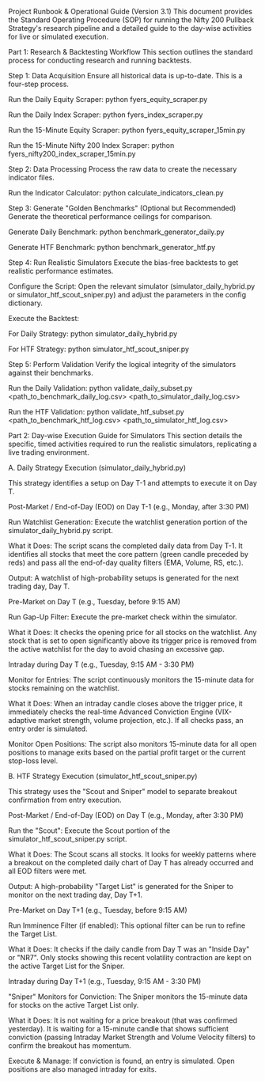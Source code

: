 Project Runbook & Operational Guide (Version 3.1)
This document provides the Standard Operating Procedure (SOP) for running the Nifty 200 Pullback Strategy's research pipeline and a detailed guide to the day-wise activities for live or simulated execution.

Part 1: Research & Backtesting Workflow
This section outlines the standard process for conducting research and running backtests.

Step 1: Data Acquisition
Ensure all historical data is up-to-date. This is a four-step process.

Run the Daily Equity Scraper: python fyers_equity_scraper.py

Run the Daily Index Scraper: python fyers_index_scraper.py

Run the 15-Minute Equity Scraper: python fyers_equity_scraper_15min.py

Run the 15-Minute Nifty 200 Index Scraper: python fyers_nifty200_index_scraper_15min.py

Step 2: Data Processing
Process the raw data to create the necessary indicator files.

Run the Indicator Calculator: python calculate_indicators_clean.py

Step 3: Generate "Golden Benchmarks" (Optional but Recommended)
Generate the theoretical performance ceilings for comparison.

Generate Daily Benchmark: python benchmark_generator_daily.py

Generate HTF Benchmark: python benchmark_generator_htf.py

Step 4: Run Realistic Simulators
Execute the bias-free backtests to get realistic performance estimates.

Configure the Script: Open the relevant simulator (simulator_daily_hybrid.py or simulator_htf_scout_sniper.py) and adjust the parameters in the config dictionary.

Execute the Backtest:

For Daily Strategy: python simulator_daily_hybrid.py

For HTF Strategy: python simulator_htf_scout_sniper.py

Step 5: Perform Validation
Verify the logical integrity of the simulators against their benchmarks.

Run the Daily Validation:
python validate_daily_subset.py <path_to_benchmark_daily_log.csv> <path_to_simulator_daily_log.csv>

Run the HTF Validation:
python validate_htf_subset.py <path_to_benchmark_htf_log.csv> <path_to_simulator_htf_log.csv>

Part 2: Day-wise Execution Guide for Simulators
This section details the specific, timed activities required to run the realistic simulators, replicating a live trading environment.

A. Daily Strategy Execution (simulator_daily_hybrid.py)

This strategy identifies a setup on Day T-1 and attempts to execute it on Day T.

Post-Market / End-of-Day (EOD) on Day T-1 (e.g., Monday, after 3:30 PM)

Run Watchlist Generation: Execute the watchlist generation portion of the simulator_daily_hybrid.py script.

What it Does: The script scans the completed daily data from Day T-1. It identifies all stocks that meet the core pattern (green candle preceded by reds) and pass all the end-of-day quality filters (EMA, Volume, RS, etc.).

Output: A watchlist of high-probability setups is generated for the next trading day, Day T.

Pre-Market on Day T (e.g., Tuesday, before 9:15 AM)

Run Gap-Up Filter: Execute the pre-market check within the simulator.

What it Does: It checks the opening price for all stocks on the watchlist. Any stock that is set to open significantly above its trigger price is removed from the active watchlist for the day to avoid chasing an excessive gap.

Intraday during Day T (e.g., Tuesday, 9:15 AM - 3:30 PM)

Monitor for Entries: The script continuously monitors the 15-minute data for stocks remaining on the watchlist.

What it Does: When an intraday candle closes above the trigger price, it immediately checks the real-time Advanced Conviction Engine (VIX-adaptive market strength, volume projection, etc.). If all checks pass, an entry order is simulated.

Monitor Open Positions: The script also monitors 15-minute data for all open positions to manage exits based on the partial profit target or the current stop-loss level.

B. HTF Strategy Execution (simulator_htf_scout_sniper.py)

This strategy uses the "Scout and Sniper" model to separate breakout confirmation from entry execution.

Post-Market / End-of-Day (EOD) on Day T (e.g., Monday, after 3:30 PM)

Run the "Scout": Execute the Scout portion of the simulator_htf_scout_sniper.py script.

What it Does: The Scout scans all stocks. It looks for weekly patterns where a breakout on the completed daily chart of Day T has already occurred and all EOD filters were met.

Output: A high-probability "Target List" is generated for the Sniper to monitor on the next trading day, Day T+1.

Pre-Market on Day T+1 (e.g., Tuesday, before 9:15 AM)

Run Imminence Filter (if enabled): This optional filter can be run to refine the Target List.

What it Does: It checks if the daily candle from Day T was an "Inside Day" or "NR7". Only stocks showing this recent volatility contraction are kept on the active Target List for the Sniper.

Intraday during Day T+1 (e.g., Tuesday, 9:15 AM - 3:30 PM)

"Sniper" Monitors for Conviction: The Sniper monitors the 15-minute data for stocks on the active Target List only.

What it Does: It is not waiting for a price breakout (that was confirmed yesterday). It is waiting for a 15-minute candle that shows sufficient conviction (passing Intraday Market Strength and Volume Velocity filters) to confirm the breakout has momentum.

Execute & Manage: If conviction is found, an entry is simulated. Open positions are also managed intraday for exits.